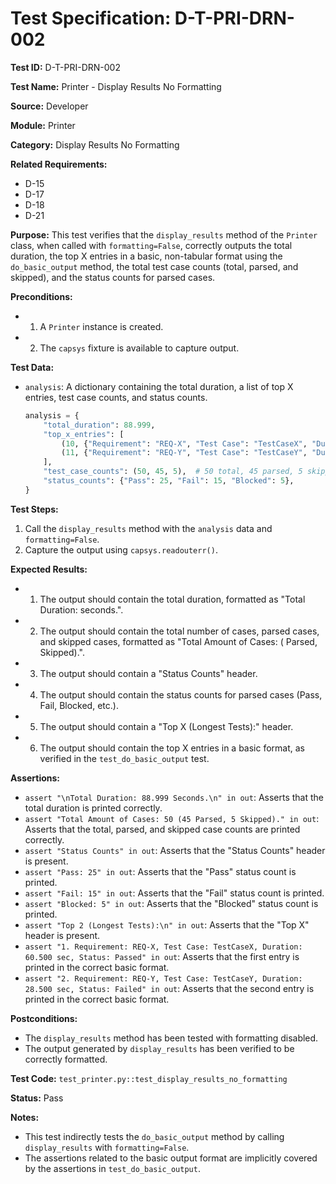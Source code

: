 # Test Specification: D-T-PRI-DRN-002

**Test ID:** D-T-PRI-DRN-002

**Test Name:** Printer - Display Results No Formatting

**Source:** Developer

**Module:** Printer

**Category:** Display Results No Formatting

**Related Requirements:**

*   D-15
*   D-17
*   D-18
*   D-21

**Purpose:**
This test verifies that the `display_results` method of the `Printer` class, when called with `formatting=False`, correctly outputs the total duration, the top X entries in a basic, non-tabular format using the `do_basic_output` method, the total test case counts (total, parsed, and skipped), and the status counts for parsed cases.

**Preconditions:**

*   1) A `Printer` instance is created.
*   2) The `capsys` fixture is available to capture output.

**Test Data:**

*   `analysis`: A dictionary containing the total duration, a list of top X entries, test case counts, and status counts.
    ```python
    analysis = {
        "total_duration": 88.999,
        "top_x_entries": [
            (10, {"Requirement": "REQ-X", "Test Case": "TestCaseX", "Duration": 60.5, "Status": "Passed"}),
            (11, {"Requirement": "REQ-Y", "Test Case": "TestCaseY", "Duration": 28.4999, "Status": "Failed"})
        ],
        "test_case_counts": (50, 45, 5),  # 50 total, 45 parsed, 5 skipped
        "status_counts": {"Pass": 25, "Fail": 15, "Blocked": 5},
    }
    ```

**Test Steps:**

1.  Call the `display_results` method with the `analysis` data and `formatting=False`.
2.  Capture the output using `capsys.readouterr()`.

**Expected Results:**

*   1) The output should contain the total duration, formatted as "Total Duration: <value> seconds.".
*   2) The output should contain the total number of cases, parsed cases, and skipped cases, formatted as "Total Amount of Cases: <total> (<parsed> Parsed, <skipped> Skipped).".
*   3) The output should contain a "Status Counts" header.
*   4) The output should contain the status counts for parsed cases (Pass, Fail, Blocked, etc.).
*   5) The output should contain a "Top X (Longest Tests):" header.
*   6) The output should contain the top X entries in a basic format, as verified in the `test_do_basic_output` test.

**Assertions:**

*   `assert "\nTotal Duration: 88.999 Seconds.\n" in out`: Asserts that the total duration is printed correctly.
*   `assert "Total Amount of Cases: 50 (45 Parsed, 5 Skipped)." in out`: Asserts that the total, parsed, and skipped case counts are printed correctly.
*   `assert "Status Counts" in out`: Asserts that the "Status Counts" header is present.
*   `assert "Pass: 25" in out`: Asserts that the "Pass" status count is printed.
*   `assert "Fail: 15" in out`: Asserts that the "Fail" status count is printed.
*   `assert "Blocked: 5" in out`: Asserts that the "Blocked" status count is printed.
*   `assert "Top 2 (Longest Tests):\n" in out`: Asserts that the "Top X" header is present.
*   `assert "1. Requirement: REQ-X, Test Case: TestCaseX, Duration: 60.500 sec, Status: Passed" in out`: Asserts that the first entry is printed in the correct basic format.
*   `assert "2. Requirement: REQ-Y, Test Case: TestCaseY, Duration: 28.500 sec, Status: Failed" in out`: Asserts that the second entry is printed in the correct basic format.

**Postconditions:**

*   The `display_results` method has been tested with formatting disabled.
*   The output generated by `display_results` has been verified to be correctly formatted.

**Test Code:** `test_printer.py::test_display_results_no_formatting`

**Status:** Pass

**Notes:**

*   This test indirectly tests the `do_basic_output` method by calling `display_results` with `formatting=False`.
*   The assertions related to the basic output format are implicitly covered by the assertions in `test_do_basic_output`.
